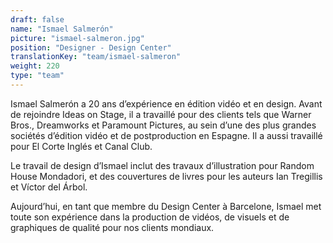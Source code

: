 ```yaml
---
draft: false
name: "Ismael Salmerón"
picture: "ismael-salmeron.jpg"
position: "Designer - Design Center"
translationKey: "team/ismael-salmeron"
weight: 220
type: "team"
---
```


Ismael Salmerón a 20 ans d’expérience en édition vidéo et en design. Avant de rejoindre Ideas on Stage, il a travaillé pour des clients tels que Warner Bros., Dreamworks et Paramount Pictures, au sein d’une des plus grandes sociétés d’édition vidéo et de postproduction en Espagne. Il a aussi travaillé pour El Corte Inglés et Canal Club.

Le travail de design d’Ismael inclut des travaux d’illustration pour Random House Mondadori, et des couvertures de livres pour les auteurs Ian Tregillis et Víctor del Árbol.

Aujourd’hui, en tant que membre du Design Center à Barcelone, Ismael met toute son expérience dans la production de vidéos, de visuels et de graphiques de qualité pour nos clients mondiaux.